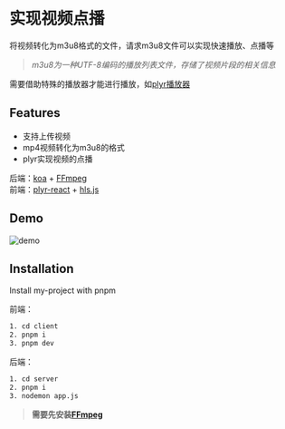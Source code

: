 
# 实现视频点播

将视频转化为m3u8格式的文件，请求m3u8文件可以实现快速播放、点播等

> *m3u8为一种UTF-8编码的播放列表文件，存储了视频片段的相关信息*  

需要借助特殊的播放器才能进行播放，如[plyr播放器](https://github.com/sampotts/plyr)




## Features

- 支持上传视频
- mp4视频转化为m3u8的格式
- plyr实现视频的点播


后端：[koa](https://github.com/koajs/koa) + [FFmpeg](https://ffmpeg.org/)  
前端：[plyr-react](https://github.com/chintan9/plyr-react) + [hls.js](https://github.com/video-dev/hls.js)
## Demo
![demo](./demo.gif)
## Installation

Install my-project with pnpm  

前端：

```bash
1. cd client
2. pnpm i
3. pnpm dev
```

后端：
```bash
1. cd server
2. pnpm i
3. nodemon app.js
```
> **需要先安装[FFmpeg](https://ffmpeg.org/)**